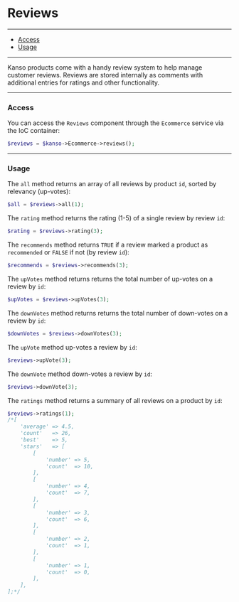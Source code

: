 # Reviews

--------------------------------------------------------

- [Access](#access)
- [Usage](#usage)

--------------------------------------------------------

Kanso products come with a handy review system to help manage customer reviews. Reviews are stored internally as comments with additional entries for ratings and other functionality.

--------------------------------------------------------

### Access

You can access the `Reviews` component through the `Ecommerce` service via the IoC container:
```php
$reviews = $kanso->Ecommerce->reviews();
```

--------------------------------------------------------

### Usage

The `all` method returns an array of all reviews by product `id`, sorted by relevancy (up-votes):
```php
$all = $reviews->all(1);
```

The `rating` method returns the rating (1-5) of a single review by review `id`:
```php
$rating = $reviews->rating(3);
```

The `recommends` method returns `TRUE` if a review marked a product as `recommended` or `FALSE` if not (by review `id`):
```php
$recommends = $reviews->recommends(3);
```

The `upVotes` method returns returns the total number of up-votes on a review by `id`:
```php
$upVotes = $reviews->upVotes(3);
```

The `downVotes` method returns returns the total number of down-votes on a review by `id`:
```php
$downVotes = $reviews->downVotes(3);
```

The `upVote` method up-votes a review by `id`:
```php
$reviews->upVote(3);
```

The `downVote` method down-votes a review by `id`:
```php
$reviews->downVote(3);
```

The `ratings` method returns a summary of all reviews on a product by `id`:
```php
$reviews->ratings(1);
/*[
    'average' => 4.5,
    'count'   => 26,
    'best'    => 5,
    'stars'   => [
        [
            'number' => 5,
            'count'  => 10,
        ],
        [
            'number' => 4,
            'count'  => 7,
        ],
        [
            'number' => 3,
            'count'  => 6,
        ],
        [
            'number' => 2,
            'count'  => 1,
        ],
        [
            'number' => 1,
            'count'  => 0,
        ],
    ],
];*/
```
